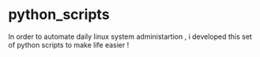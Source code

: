 # python_scripts
In order to automate daily linux system administartion , i developed this set of python scripts to make life easier !
